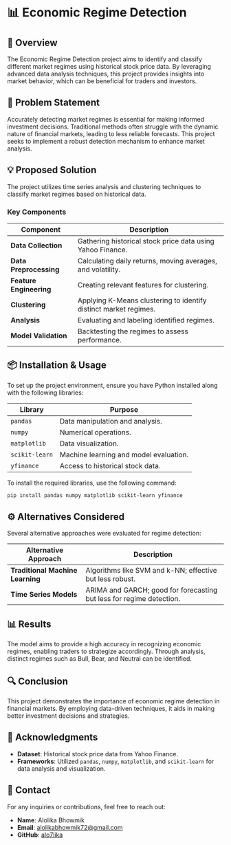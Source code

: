 # 📊 Economic Regime Detection

## 📖 Overview
The Economic Regime Detection project aims to identify and classify different market regimes using historical stock price data. By leveraging advanced data analysis techniques, this project provides insights into market behavior, which can be beneficial for traders and investors.

## 🚀 Problem Statement
Accurately detecting market regimes is essential for making informed investment decisions. Traditional methods often struggle with the dynamic nature of financial markets, leading to less reliable forecasts. This project seeks to implement a robust detection mechanism to enhance market analysis.

## 💡 Proposed Solution
The project utilizes time series analysis and clustering techniques to classify market regimes based on historical data.

### Key Components

| Component                | Description                                                      |
|--------------------------|------------------------------------------------------------------|
| **Data Collection**      | Gathering historical stock price data using Yahoo Finance.      |
| **Data Preprocessing**   | Calculating daily returns, moving averages, and volatility.     |
| **Feature Engineering**   | Creating relevant features for clustering.                      |
| **Clustering**           | Applying K-Means clustering to identify distinct market regimes. |
| **Analysis**             | Evaluating and labeling identified regimes.                     |
| **Model Validation**     | Backtesting the regimes to assess performance.                  |

## 📦 Installation & Usage
To set up the project environment, ensure you have Python installed along with the following libraries:

| Library           | Purpose                                      |
|-------------------|----------------------------------------------|
| `pandas`          | Data manipulation and analysis.             |
| `numpy`           | Numerical operations.                        |
| `matplotlib`      | Data visualization.                          |
| `scikit-learn`    | Machine learning and model evaluation.      |
| `yfinance`        | Access to historical stock data.            |

To install the required libraries, use the following command:
```bash
pip install pandas numpy matplotlib scikit-learn yfinance
```
## ⚙️ Alternatives Considered
Several alternative approaches were evaluated for regime detection:

| Alternative Approach       | Description                                                     |
|----------------------------|-----------------------------------------------------------------|
| **Traditional Machine Learning** | Algorithms like SVM and k-NN; effective but less robust.     |
| **Time Series Models**     | ARIMA and GARCH; good for forecasting but less for regime detection. |

## 📊 Results
The model aims to provide a high accuracy in recognizing economic regimes, enabling traders to strategize accordingly. Through analysis, distinct regimes such as Bull, Bear, and Neutral can be identified.

## 🔍 Conclusion
This project demonstrates the importance of economic regime detection in financial markets. By employing data-driven techniques, it aids in making better investment decisions and strategies.

## 🤝 Acknowledgments
- **Dataset**: Historical stock price data from Yahoo Finance.
- **Frameworks**: Utilized `pandas`, `numpy`, `matplotlib`, and `scikit-learn` for data analysis and visualization.

## 📧 Contact
For any inquiries or contributions, feel free to reach out:

- **Name**: Alolika Bhowmik
- **Email**: [alolikabhowmik72@gmail.com](mailto:alolikabhowmik72@gmail.com)
- **GitHub**: [alo7lika](https://github.com/alo7lika)
